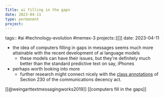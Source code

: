 ```yaml
---
Title: ai filling in the gaps
date: 2023-04-11
type: permanent
project:
---
```


tags::  #ai #technology-evolution #memex-3 
projects::[[]]
date: 2023-04-11

- the idea of computers filling in gaps in messages seems much more attainable with the recent development of ai language models
	- these models can have their issues, but they're definitely much better than the standard predictive text on say, iPhones
- perhaps worth looking into more
	- further research might connect nicely with the [class annotations](https://hyp.is/go?url=https%3A%2F%2Fshawngraham.github.io%2Fhist1900%2Fassets%2Fslides%2Fmar27&group=__world__) of Section 230 of the communications decency act.

[[@weingarttextmessagingworks2019]]
[[computers fill in the gaps]]